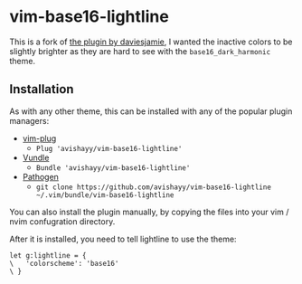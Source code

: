 vim-base16-lightline
====================

This is a fork of [the plugin by daviesjamie](https://github.com/daviesjamie/vim-base16-lightline), I wanted the inactive colors to 
be slightly brighter as they are hard to see with the `base16_dark_harmonic` theme.

## Installation

As with any other theme, this can be installed with any of the popular plugin
managers:

 - [vim-plug](https://github.com/junegunn/vim-plug)
     - `Plug 'avishayy/vim-base16-lightline'`
 - [Vundle](https://github.com/VundleVim/Vundle.vim)
     - `Bundle 'avishayy/vim-base16-lightline'`
 - [Pathogen](https://github.com/tpope/vim-pathogen)
     - `git clone https://github.com/avishayy/vim-base16-lightline ~/.vim/bundle/vim-base16-lightline`

You can also install the plugin manually, by copying the files into your
vim / nvim confugration directory.

After it is installed, you need to tell lightline to use the theme:

```VimL
let g:lightline = {
\   'colorscheme': 'base16'
\ }
```
